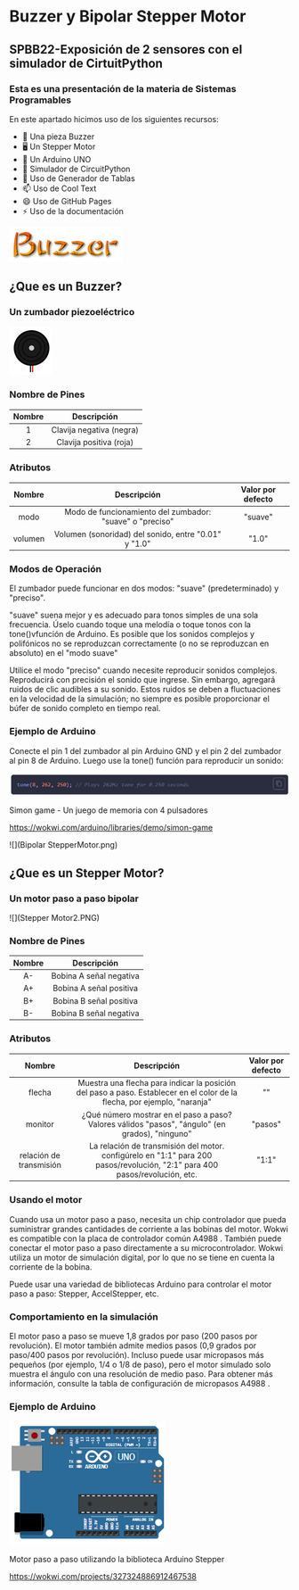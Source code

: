 # Buzzer y Bipolar Stepper Motor

## SPBB22-Exposición de 2 sensores con el simulador de CirtuitPython

### Esta es una presentación de la materia de Sistemas Programables
En este apartado hicimos uso de los siguientes recursos:

- 🔭 Una pieza Buzzer
- 🖥 Un Stepper Motor
- 📲 Un Arduino UNO
- 🤔 Simulador de CircuitPython
- 💬 Uso de Generador de Tablas
- 📫 Uso de Cool Text
- 😄 Uso de GitHub Pages
- ⚡ Uso de la documentación

![](Buzzer.png)

## ¿Que es un Buzzer?
### Un zumbador piezoeléctrico

![](Buzzer2.PNG)

### Nombre de Pines

| Nombre 	| Descripción 	|
|:---:	|:---:	|
| 1 	| Clavija negativa (negra) 	|
| 2 	| Clavija positiva (roja) 	|

### Atributos

| Nombre 	| Descripción 	| Valor por defecto 	|
|:---:	|:---:	|:---:	|
| modo 	| Modo de funcionamiento del zumbador: "suave" o "preciso" 	| "suave" 	|
| volumen 	| Volumen (sonoridad) del sonido, entre "0.01" y "1.0" 	| "1.0" 	|

### Modos de Operación
El zumbador puede funcionar en dos modos: "suave" (predeterminado) y "preciso".

"suave" suena mejor y es adecuado para tonos simples de una sola frecuencia. Úselo cuando toque una melodía o toque tonos con la tone()vfunción de Arduino. Es posible que los sonidos complejos y polifónicos no se reproduzcan correctamente (o no se reproduzcan en absoluto) en el "modo suave"

Utilice el modo "preciso" cuando necesite reproducir sonidos complejos. Reproducirá con precisión el sonido que ingrese. Sin embargo, agregará ruidos de clic audibles a su sonido. Estos ruidos se deben a fluctuaciones en la velocidad de la simulación; no siempre es posible proporcionar el búfer de sonido completo en tiempo real.

### Ejemplo de Arduino
Conecte el pin 1 del zumbador al pin Arduino GND y el pin 2 del zumbador al pin 8 de Arduino. Luego use la tone() función para reproducir un sonido:

![](ExampleArduino1.PNG)

Simon game - Un juego de memoria con 4 pulsadores

https://wokwi.com/arduino/libraries/demo/simon-game

![](Bipolar StepperMotor.png)

## ¿Que es un Stepper Motor?
### Un motor paso a paso bipolar

![](Stepper Motor2.PNG)

### Nombre de Pines

| Nombre 	| Descripción 	|
|:---:	|:---:	|
| A- 	| Bobina A señal negativa 	|
| A+ 	| Bobina A señal positiva 	|
| B+ 	| Bobina B señal positiva 	|
| B- 	| Bobina B señal negativa 	|

### Atributos

| Nombre 	| Descripción 	| Valor por defecto 	|
|:---:	|:---:	|:---:	|
| flecha 	| Muestra una flecha para indicar la posición del paso a paso. Establecer en el color de la flecha, por ejemplo, "naranja" 	| "" 	|
| monitor 	| ¿Qué número mostrar en el paso a paso? Valores válidos "pasos", "ángulo" (en grados), "ninguno" 	| "pasos" 	|
| relación de transmisión 	| La relación de transmisión del motor. configúrelo en "1:1" para 200 pasos/revolución, "2:1" para 400 pasos/revolución, etc. 	| "1:1" 	|

### Usando el motor
Cuando usa un motor paso a paso, necesita un chip controlador que pueda suministrar grandes cantidades de corriente a las bobinas del motor. Wokwi es compatible con la placa de controlador común A4988 . También puede conectar el motor paso a paso directamente a su microcontrolador. Wokwi utiliza un motor de simulación digital, por lo que no se tiene en cuenta la corriente de la bobina.

Puede usar una variedad de bibliotecas Arduino para controlar el motor paso a paso: Stepper, AccelStepper, etc.

### Comportamiento en la simulación
El motor paso a paso se mueve 1,8 grados por paso (200 pasos por revolución). El motor también admite medios pasos (0,9 grados por paso/400 pasos por revolución). Incluso puede usar micropasos más pequeños (por ejemplo, 1/4 o 1/8 de paso), pero el motor simulado solo muestra el ángulo con una resolución de medio paso. Para obtener más información, consulte la tabla de configuración de micropasos A4988 .

### Ejemplo de Arduino

![](Arduino.PNG)

Motor paso a paso utilizando la biblioteca Arduino Stepper

https://wokwi.com/projects/327324886912467538

